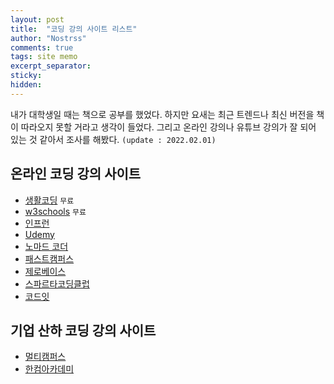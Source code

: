 ```yaml
---
layout: post
title:  "코딩 강의 사이트 리스트"
author: "Nostrss"
comments: true
tags: site memo
excerpt_separator: 
sticky: 
hidden: 
---
```


내가 대학생일 때는 책으로 공부를 했었다. 하지만 요새는 최근 트렌드나 최신 버전을 책이 따라오지 못할 거라고 생각이 들었다. 그리고 온라인 강의나 유튜브 강의가 잘 되어 있는 것 같아서 조사를 해봤다. `(update : 2022.02.01)`


## 온라인 코딩 강의 사이트 
- [생활코딩](https://opentutorials.org/course/1) `무료`
- [w3schools](https://www.w3schools.com/) `무료`
- [인프런](https://www.inflearn.com/)
- [Udemy](https://www.udemy.com/)
- [노마드 코더](https://nomadcoders.co/)
- [패스트캠퍼스](https://fastcampus.co.kr/)
- [제로베이스](https://zero-base.co.kr/)
- [스파르타코딩클럽](https://spartacodingclub.kr/)
- [코드잇](https://www.codeit.kr/)

## 기업 산하 코딩 강의 사이트
- [멀티캠퍼스](https://www.multicampus.com/main)
- [한컴아카데미](http://www.mdsacademy.co.kr/)


